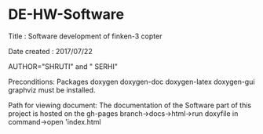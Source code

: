 # DE-HW-Software

Title : Software development of finken-3 copter

Date created : 2017/07/22

AUTHOR="SHRUTI" and " SERHI"

Preconditions: Packages doxygen doxygen-doc doxygen-latex doxygen-gui graphviz must be installed.

Path for viewing document: The documentation of the Software part of this project is hosted on the gh-pages branch->docs->html->run doxyfile in command->open 'index.html

